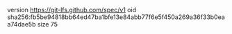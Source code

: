 version https://git-lfs.github.com/spec/v1
oid sha256:fb5be94818bb64ed47ba1bfe13e84abb77f6e5f450a269a36f33b0eaa74dae5b
size 75
